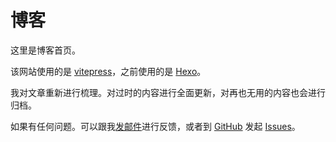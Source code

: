 # 博客

这里是博客首页。

该网站使用的是 [vitepress](https://vitepress.dev/)，之前使用的是 [Hexo](https://hexo.io/)。

我对文章重新进行梳理。对过时的内容进行全面更新，对再也无用的内容也会进行归档。

如果有任何问题。可以跟我[发邮件](mailto:baoguoxiao0538@hotmail.com)进行反馈，或者到 [GitHub](https://github.com/mowangjuanzi/blog) 发起 [Issues](https://github.com/mowangjuanzi/blog/issues)。